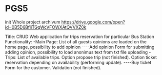 # PGS5
init
Whole project archivum
https://drive.google.com/open?id=0B5D6BfiiTGqWcVFOWXAtQVVXZ0k

Title: CRUD Web application for trips reservation for particular Bus Station
Functionality: 
-Main Page:
List of all guests opinions are loaded on the home page, possibility to add opinion
----Add opinion
    Form for submitting adding opinion, possibility to load anonimus text from txt file uploading
-Trips:
List of available trips. Option propose trip (not finished). Option ticket reservation depending on availability (performing update).
----Buy ticket
    Form for the customer. Validation (not finished). 
